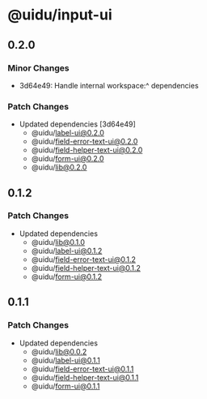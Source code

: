 # @uidu/input-ui

## 0.2.0

### Minor Changes

- 3d64e49: Handle internal workspace:^ dependencies

### Patch Changes

- Updated dependencies [3d64e49]
  - @uidu/label-ui@0.2.0
  - @uidu/field-error-text-ui@0.2.0
  - @uidu/field-helper-text-ui@0.2.0
  - @uidu/form-ui@0.2.0
  - @uidu/lib@0.2.0

## 0.1.2

### Patch Changes

- Updated dependencies
  - @uidu/lib@0.1.0
  - @uidu/label-ui@0.1.2
  - @uidu/field-error-text-ui@0.1.2
  - @uidu/field-helper-text-ui@0.1.2
  - @uidu/form-ui@0.1.2

## 0.1.1

### Patch Changes

- Updated dependencies
  - @uidu/lib@0.0.2
  - @uidu/label-ui@0.1.1
  - @uidu/field-error-text-ui@0.1.1
  - @uidu/field-helper-text-ui@0.1.1
  - @uidu/form-ui@0.1.1

